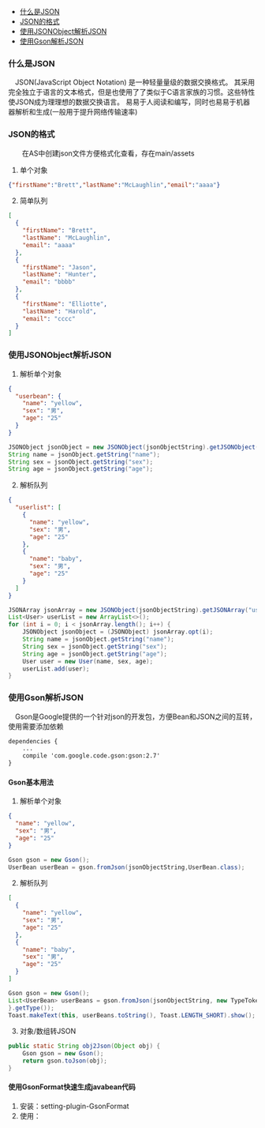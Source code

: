* [什么是JSON](#什么是json)
* [JSON的格式](#json的格式)
* [使用JSONObject解析JSON](#使用jsonobject解析json)
* [使用Gson解析JSON](#使用gson解析json)

### 什么是JSON
　JSON(JavaScript Object Notation) 是一种轻量量级的数据交换格式。 其采用完全独立于语言的文本格式，但是也使用了了类似于C语言家族的习惯。这些特性使JSON成为理理想的数据交换语言。 易易于人阅读和编写，同时也易易于机器器解析和生成(一般用于提升网络传输速率)
 
 ### JSON的格式
 　　在AS中创建json文件方便格式化查看，存在main/assets
   
 1. 单个对象
 
``` json
{"firstName":"Brett","lastName":"McLaughlin","email":"aaaa"}
```

 2. 简单队列

``` json
[
  {
    "firstName": "Brett",
    "lastName": "McLaughlin",
    "email": "aaaa"
  },
  {
    "firstName": "Jason",
    "lastName": "Hunter",
    "email": "bbbb"
  },
  {
    "firstName": "Elliotte",
    "lastName": "Harold",
    "email": "cccc"
  }
]
```

### 使用JSONObject解析JSON

 1. 解析单个对象
 
``` json
{
  "userbean": {
    "name": "yellow",
    "sex": "男",
    "age": "25"
  }
}
```


``` java
JSONObject jsonObject = new JSONObject(jsonObjectString).getJSONObject("userbean");
String name = jsonObject.getString("name");
String sex = jsonObject.getString("sex");
String age = jsonObject.getString("age");
```


 2. 解析队列
 
``` json
{
  "userlist": [
    {
      "name": "yellow",
      "sex": "男",
      "age": "25"
    },
    {
      "name": "baby",
      "sex": "男",
      "age": "25"
    }
  ]
}
```

``` java
JSONArray jsonArray = new JSONObject(jsonObjectString).getJSONArray("userlist");
List<User> userList = new ArrayList<>();
for (int i = 0; i < jsonArray.length(); i++) {
	JSONObject jsonObject = (JSONObject) jsonArray.opt(i);
	String name = jsonObject.getString("name");
	String sex = jsonObject.getString("sex");
	String age = jsonObject.getString("age");
	User user = new User(name, sex, age);
	userList.add(user);
}
```



### 使用Gson解析JSON
　Gson是Google提供的一个针对json的开发包，方便Bean和JSON之间的互转，使用需要添加依赖
 
``` xml
dependencies {
 	...
    compile 'com.google.code.gson:gson:2.7'
}
```
#### Gson基本用法
 1. 解析单个对象

``` json
{
  "name": "yellow",
  "sex": "男",
  "age": "25"
}
```

``` java
Gson gson = new Gson();
UserBean userBean = gson.fromJson(jsonObjectString,UserBean.class);
```


 2. 解析队列
 
``` json
[
  {
    "name": "yellow",
    "sex": "男",
    "age": "25"
  },
  {
    "name": "baby",
    "sex": "男",
    "age": "25"
  }
]
```

``` java
Gson gson = new Gson();
List<UserBean> userBeans = gson.fromJson(jsonObjectString, new TypeToken<List<UserBean>>() {
}.getType());
Toast.makeText(this, userBeans.toString(), Toast.LENGTH_SHORT).show();
```


 3. 对象/数组转JSON
 
``` java
public static String obj2Json(Object obj) {
    Gson gson = new Gson();
    return gson.toJson(obj);
}
```

#### 使用GsonFormat快速生成javabean代码

 1. 安装：setting-plugin-GsonFormat
 2. 使用：
 　
 